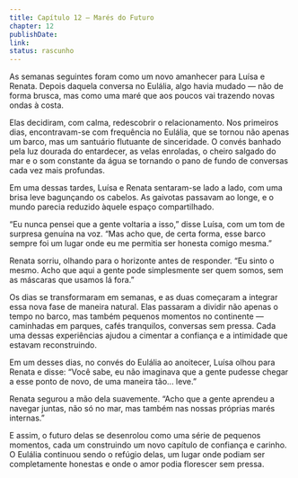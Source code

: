 ```yaml
---
title: Capítulo 12 — Marés do Futuro
chapter: 12
publishDate: 
link: 
status: rascunho
---
```


As semanas seguintes foram como um novo amanhecer para Luísa e Renata. Depois daquela conversa no Eulália, algo havia mudado — não de forma brusca, mas como uma maré que aos poucos vai trazendo novas ondas à costa.

Elas decidiram, com calma, redescobrir o relacionamento. Nos primeiros dias, encontravam-se com frequência no Eulália, que se tornou não apenas um barco, mas um santuário flutuante de sinceridade. O convés banhado pela luz dourada do entardecer, as velas enroladas, o cheiro salgado do mar e o som constante da água se tornando o pano de fundo de conversas cada vez mais profundas.

Em uma dessas tardes, Luísa e Renata sentaram-se lado a lado, com uma brisa leve bagunçando os cabelos. As gaivotas passavam ao longe, e o mundo parecia reduzido àquele espaço compartilhado.

“Eu nunca pensei que a gente voltaria a isso,” disse Luísa, com um tom de surpresa genuína na voz. “Mas acho que, de certa forma, esse barco sempre foi um lugar onde eu me permitia ser honesta comigo mesma.”

Renata sorriu, olhando para o horizonte antes de responder. “Eu sinto o mesmo. Acho que aqui a gente pode simplesmente ser quem somos, sem as máscaras que usamos lá fora.”

Os dias se transformaram em semanas, e as duas começaram a integrar essa nova fase de maneira natural. Elas passaram a dividir não apenas o tempo no barco, mas também pequenos momentos no continente — caminhadas em parques, cafés tranquilos, conversas sem pressa. Cada uma dessas experiências ajudou a cimentar a confiança e a intimidade que estavam reconstruindo.

Em um desses dias, no convés do Eulália ao anoitecer, Luísa olhou para Renata e disse: “Você sabe, eu não imaginava que a gente pudesse chegar a esse ponto de novo, de uma maneira tão... leve.”

Renata segurou a mão dela suavemente. “Acho que a gente aprendeu a navegar juntas, não só no mar, mas também nas nossas próprias marés internas.”

E assim, o futuro delas se desenrolou como uma série de pequenos momentos, cada um construindo um novo capítulo de confiança e carinho. O Eulália continuou sendo o refúgio delas, um lugar onde podiam ser completamente honestas e onde o amor podia florescer sem pressa.
